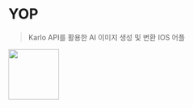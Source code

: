 # YOP
> Karlo API를 활용한 AI 이미지 생성 및 변환 IOS 어플
<img src="https://github.com/dj991108/YOP/assets/90829718/4234e416-d20b-4d20-a65f-95efaab18e4b" width="100">
